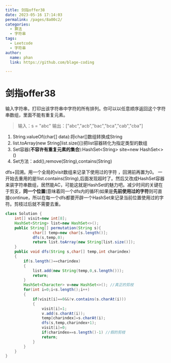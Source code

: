 ```yaml
---
title: 剑指offer38
date: 2023-05-16 17:14:03
permalink: /pages/8a00c2/
categories: 
  - 算法
  - 字符串
tags: 
  - Leetcode
  - 字符串
author: 
  name: phan
  link: https://github.com/blage-coding

---
```

# 剑指offer38

输入字符串，打印出该字符串中字符的所有排列。你可以以任意顺序返回这个字符串数组，里面不能有重复元素。

> 输入：s = "abc"
> 输出：["abc","acb","bac","bca","cab","cba"]

1. String.valueOf(char[] data):将char[]数组转换成String
2. list.toArray(new String[list.size()])把list容器转化为指定类型的数组
3. Set容器(**不容许有重复元素的集合**):HashSet\<String\> site=new HashSet<>()                                                              
4. Set方法：add(),remove(String),contains(String)

dfs+回溯。用一个全局的visit数组来记录下使用过的字符 ，回溯前再置为0。                                                                                                                                              一开始去重用的是!list.contains(String),后面发现超时了。然后又改成HashSet容器来装字符串数组，居然能AC，可能这就是HashSet的魅力吧。减少时间的关键在于剪支，**同一个位置**(意味着同一个dfs内的循环)如果是**先前使用过的字符**则可直接continue，所以在每一个dfs都要开辟一个HashSet来记录当前位置使用过的字符。剪枝过后就不需要去重。

```java
class Solution {
    int[] visit=new int[8]; 
    HashSet<String> list=new HashSet<>();
    public String[] permutation(String s){
            char[] temp=new char[s.length()];
            dfs(s,temp,0);                     
            return list.toArray(new String[list.size()]);
    }
    public void dfs(String s,char[] temp,int charindex)
    {
        if(s.length()==charindex)
        {     
            list.add(new String(temp,0,s.length()));              
            return;
        }
        HashSet<Character> v=new HashSet<>(); //真正的剪枝
        for(int i=0;i<s.length();i++)
        {
            if(visit[i]==0&&!v.contains(s.charAt(i)))
            {
                visit[i]=1;
                v.add(s.charAt(i));
                temp[charindex]=s.charAt(i);
                dfs(s,temp,charindex+1);               
                visit[i]=0;
                if(charindex==s.length()-1) //假的剪枝
                return;
            }                       
        }
    }
}
```